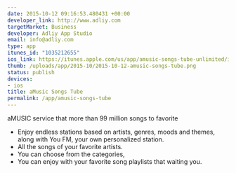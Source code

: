 ```yaml
--- 
date: 2015-10-12 09:16:53.480431 +00:00
developer_link: http://www.adliy.com
targetMarket: Business
developer: Adliy App Studio
email: info@adliy.com
type: app
itunes_id: "1035212655"
ios_link: https://itunes.apple.com/us/app/amusic-songs-tube-unlimited/id1035212655
thumb: /uploads/app/2015-10/2015-10-12-amusic-songs-tube.png
status: publish
devices: 
- ios
title: aMusic Songs Tube
permalink: /app/amusic-songs-tube
---
```


aMUSIC service that more than 99 million songs to favorite

- Enjoy endless stations based on artists, genres, moods and themes, along with You FM, your own personalized station.
- All the songs of your favorite artists.
- You can choose from the categories,
- You can enjoy with your favorite song playlists that waiting you.
